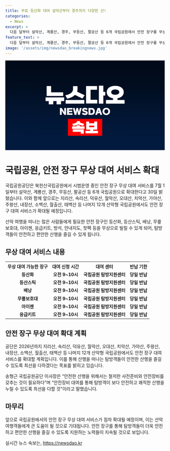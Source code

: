 ```yaml
---
title: 무료 등산화 대여 설악산부터 경주까지 다양한 산!
categories:
  - News
excerpt: >
  다음 달부터 설악산, 계룡산, 경주, 무등산, 팔공산 등 6개 국립공원에서 안전 장구를 무상으로 빌릴 수 있게 된다. 등산화, 등산스틱, 배낭, 무릎보호대, 응급키트 등을 무상 대여 서비스를 제공하며, 앞으로 더 많은 국립공원에서도 안전 장구 대여 서비스를 확대할 예정이다. 이를 통해 안전한 산행을 위한 필수 장비를 빌리고, 탐방객들이 보다 안전하고 쾌적한 산행을 즐길 수 있다. (150자)
feature_text: >
  다음 달부터 설악산, 계룡산, 경주, 무등산, 팔공산 등 6개 국립공원에서 안전 장구를 무상으로 빌릴 수 있게 된다. 등산화, 등산스틱, 배낭, 무릎보호대, 응급키트 등을 무상 대여 서비스를 제공하며, 앞으로 더 많은 국립공원에서도 안전 장구 대여 서비스를 확대할 예정이다. 이를 통해 안전한 산행을 위한 필수 장비를 빌리고, 탐방객들이 보다 안전하고 쾌적한 산행을 즐길 수 있다. (150자)
image: '/assets/img/newsdao_breakingnews.jpg'
---
```


<p><img src="/assets/img/newsdao_breakingnews.jpg" alt="firstkoreanews 속보" /></p>

<h1>국립공원, 안전 장구 무상 대여 서비스 확대</h1>

<p data-ke-size="size16">국립공원공단은 북한산국립공원에서 시범운영 중인 안전 장구 무상 대여 서비스를 7월 1일부터 설악산, 계룡산, 경주, 무등산, 팔공산 등 6개 국립공원으로 확대한다고 30일 밝혔습니다. 이와 함께 앞으로는 지리산, 속리산, 덕유산, 월악산, 오대산, 치악산, 가야산, 주왕산, 내장산, 소백산, 월출산, 태백산 등 나머지 12개 산악형 국립공원에서도 안전 장구 대여 서비스가 확대될 예정입니다.</p>

<p data-ke-size="size16">산악 여행을 떠나는 많은 사람들에게 필요한 안전 장구인 등산화, 등산스틱, 배낭, 무릎보호대, 아이젠, 응급키트, 방석, 안내지도, 핫팩 등을 무상으로 빌릴 수 있게 되어, 탐방객들이 안전하고 편안한 산행을 즐길 수 있게 됩니다.</p>

<h2 data-ke-size="size26">무상 대여 서비스 내용</h2>

<table>
    <tr>
        <th><b>무상 대여 가능한 장구</b></th>
        <th><b>대여 신청 시간</b></th>
        <th><b>대여 센터</b></th>
        <th><b>반납 기한</b></th>
    </tr>
    <tr>
        <td style="text-align: center; height: 17px;"><b>등산화</b></td>
        <td style="text-align: center; height: 17px;"><b>오전 9~10시</b></td>
        <td style="text-align: center; height: 17px;"><b>국립공원 탐방지원센터</b></td>
        <td style="text-align: center; height: 17px;"><b>당일 반납</b></td>
    </tr>
    <tr>
        <td style="text-align: center; height: 17px;"><b>등산스틱</b></td>
        <td style="text-align: center; height: 17px;"><b>오전 9~10시</b></td>
        <td style="text-align: center; height: 17px;"><b>국립공원 탐방지원센터</b></td>
        <td style="text-align: center; height: 17px;"><b>당일 반납</b></td>
    </tr>
    <tr>
        <td style="text-align: center; height: 17px;"><b>배낭</b></td>
        <td style="text-align: center; height: 17px;"><b>오전 9~10시</b></td>
        <td style="text-align: center; height: 17px;"><b>국립공원 탐방지원센터</b></td>
        <td style="text-align: center; height: 17px;"><b>당일 반납</b></td>
    </tr>
    <tr>
        <td style="text-align: center; height: 17px;"><b>무릎보호대</b></td>
        <td style="text-align: center; height: 17px;"><b>오전 9~10시</b></td>
        <td style="text-align: center; height: 17px;"><b>국립공원 탐방지원센터</b></td>
        <td style="text-align: center; height: 17px;"><b>당일 반납</b></td>
    </tr>
    <tr>
        <td style="text-align: center; height: 17px;"><b>아이젠</b></td>
        <td style="text-align: center; height: 17px;"><b>오전 9~10시</b></td>
        <td style="text-align: center; height: 17px;"><b>국립공원 탐방지원센터</b></td>
        <td style="text-align: center; height: 17px;"><b>당일 반납</b></td>
    </tr>
    <tr>
        <td style="text-align: center; height: 17px;"><b>응급키트</b></td>
        <td style="text-align: center; height: 17px;"><b>오전 9~10시</b></td>
        <td style="text-align: center; height: 17px;"><b>국립공원 탐방지원센터</b></td>
        <td style="text-align: center; height: 17px;"><b>당일 반납</b></td>
    </tr>
</table>

<h2 data-ke-size="size26">안전 장구 무상 대여 확대 계획</h2>

<p data-ke-size="size16">공단은 2026년까지 지리산, 속리산, 덕유산, 월악산, 오대산, 치악산, 가야산, 주왕산, 내장산, 소백산, 월출산, 태백산 등 나머지 12개 산악형 국립공원에서도 안전 장구 대여 서비스를 확대할 계획입니다. 이를 통해 산행을 떠나는 탐방객들이 안전한 산행을 즐길 수 있도록 최선을 다하겠다는 목표를 밝히고 있습니다.</p>

<p data-ke-size="size16">송형근 국립공원공단 이사장은 “안전한 산행을 위해서는 철저한 사전준비와 안전장비를 갖추는 것이 필요하다”며 “안전장비 대여를 통해 탐방객이 보다 안전하고 쾌적한 산행을 누릴 수 있도록 최선을 다할 것”이라고 말했습니다.</p>

<h2 data-ke-size="size26">마무리</h2>

<p data-ke-size="size16">앞으로 국립공원에서의 안전 장구 무상 대여 서비스가 점차 확대될 예정이며, 이는 산악 여행객들에게 큰 도움이 될 것으로 기대됩니다. 안전 장구를 통해 탐방객들이 더욱 안전하고 편안한 산행을 즐길 수 있도록 지원하는 노력들이 지속될 것으로 보입니다.</p>
실시간 뉴스 속보는, <a href="https://newsdao.kr" rel="dofollow">https://newsdao.kr</a>


